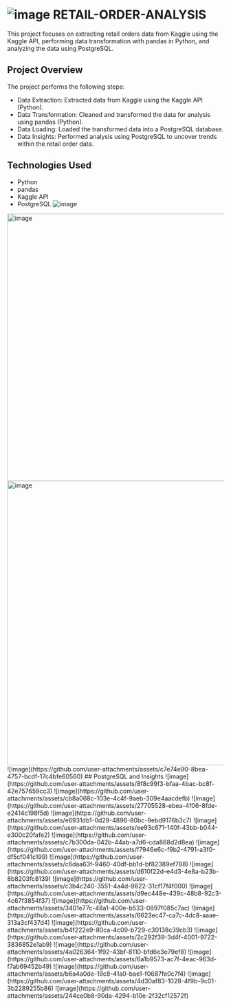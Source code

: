 # ![image](https://github.com/user-attachments/assets/7572374e-1143-4771-8279-576f6f4d0236) RETAIL-ORDER-ANALYSIS
This project focuses on extracting retail orders data from Kaggle using the Kaggle API, performing data transformation with pandas in Python, and analyzing the data using PostgreSQL.

## Project Overview
The project performs the following steps:

- Data Extraction: Extracted data from Kaggle using the Kaggle API (Python).
- Data Transformation: Cleaned and transformed the data for analysis using pandas (Python).
- Data Loading: Loaded the transformed data into a PostgreSQL database.
- Data Insights: Performed analysis using PostgreSQL to uncover trends within the retail order data.
## Technologies Used
- Python
- pandas
- Kaggle API
- PostgreSQL
![image](https://github.com/user-attachments/assets/98d40e55-c8e2-450d-aa07-39f3ab73a88d)
<img width="622" alt="image" src="https://github.com/user-attachments/assets/1423c10a-fc78-40fc-9694-825bc07d3312">
<img width="662" alt="image" src="https://github.com/user-attachments/assets/412b2ad2-f48c-4451-8dc0-b903cd217b84">
![image](https://github.com/user-attachments/assets/c7e74e90-8bea-4757-bcdf-17c4bfe60560)
## PostgreSQL and Insights
![image](https://github.com/user-attachments/assets/8f8c99f3-bfaa-4bac-bc8f-42e757659cc3)
![image](https://github.com/user-attachments/assets/cb8a068c-103e-4c4f-9aeb-309e4aacdefb)
![image](https://github.com/user-attachments/assets/27705528-ebea-4f06-8fde-e2414c198f5d)
![image](https://github.com/user-attachments/assets/e6931db1-0d29-4896-80bc-9ebd9176b3c7)
![image](https://github.com/user-attachments/assets/ee93c671-140f-43bb-b044-e300c20fafe2)
![image](https://github.com/user-attachments/assets/c7b300da-042b-44ab-a7d6-cda868d2d8ea)
![image](https://github.com/user-attachments/assets/f7946e6c-f9b2-4791-a3f0-df5cf041c199)
![image](https://github.com/user-attachments/assets/c6daa63f-9460-40df-bb1d-bf82389ef788)
![image](https://github.com/user-attachments/assets/d610f22d-e4d3-4e8a-b23b-8b8203fc8139)
![image](https://github.com/user-attachments/assets/c3b4c240-3551-4a4d-9622-31cf17f4f000)
![image](https://github.com/user-attachments/assets/d9ec448e-439c-48b8-92c3-4c67f3854f37)
![image](https://github.com/user-attachments/assets/3401e77c-48a1-400e-b533-0897f085c7ac)
![image](https://github.com/user-attachments/assets/6623ec47-ca7c-4dc8-aaae-313a3cf437d4)
![image](https://github.com/user-attachments/assets/b4f222e9-80ca-4c09-b729-c30138c39cb3)
![image](https://github.com/user-attachments/assets/2c292f39-3d4f-4001-9722-3836852e1ab9)
![image](https://github.com/user-attachments/assets/4a026364-1f92-43bf-8110-bfd6e3e79ef8)
![image](https://github.com/user-attachments/assets/6a1b9573-ac7f-4eac-963d-f7ab69452b49)
![image](https://github.com/user-attachments/assets/b6a4a0de-19c8-41a0-bae1-f0687fe0c7f4)
![image](https://github.com/user-attachments/assets/4d30af83-1028-4f9b-9c01-3b2289255b86)
![image](https://github.com/user-attachments/assets/244ce0b8-90da-4294-b10e-2f32cf12572f)

























